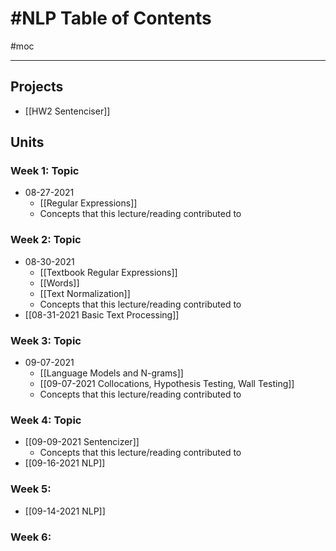 # #NLP Table of Contents
#moc 

---

## Projects
- [[HW2 Sentenciser]]


## Units
### Week 1: Topic
- 08-27-2021
	- [[Regular Expressions]]
	- Concepts that this lecture/reading contributed to

### Week 2: Topic
- 08-30-2021
	- [[Textbook Regular Expressions]]
	- [[Words]]
	- [[Text Normalization]]
	- Concepts that this lecture/reading contributed to
- [[08-31-2021 Basic Text Processing]]

### Week 3: Topic
- 09-07-2021
	- [[Language Models and N-grams]]
	- [[09-07-2021 Collocations, Hypothesis Testing, Wall Testing]]
	- Concepts that this lecture/reading contributed to

### Week 4: Topic
- [[09-09-2021 Sentencizer]]
	- Concepts that this lecture/reading contributed to
- [[09-16-2021 NLP]]

### Week 5:
- [[09-14-2021 NLP]]

### Week 6:

